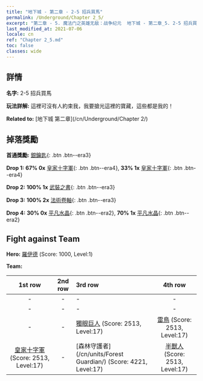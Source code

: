 ```yaml
---
title: "地下城 - 第二章 - 2-5 招兵買馬"
permalink: /Underground/Chapter 2_5/
excerpt: "第二章 - 5. 魔法门之英雄无敌：战争纪元  地下城 - 第二章_5. 2-5 招兵買馬"
last_modified_at: 2021-07-06
locale: cn
ref: "Chapter 2_5.md"
toc: false
classes: wide
---
```


## 詳情

 **名字:** 2-5 招兵買馬

 **玩法詳解:**       這裡可沒有人約束我，我要搶光這裡的寶藏，這些都是我的！

 **Related to:** [地下城 第二章](/cn/Underground/Chapter 2/)

## 掉落獎勵

 **首通獎勵:** [銀鑰匙](/cn/Items/con_693/){: .btn .btn--era3}

 **Drop 1:** **67% 0x** [皇家十字軍](/cn/Items/unt_193/){: .btn .btn--era4}, **33% 1x** [皇家十字軍](/cn/Items/unt_193/){: .btn .btn--era4}

 **Drop 2:** **100% 1x** [武裝之書](/cn/Items/mat_18/){: .btn .btn--era3}

 **Drop 3:** **100% 2x** [法術卷軸](/cn/Items/con_694/){: .btn .btn--era3}

 **Drop 4:** **30% 0x** [平凡水晶](/cn/Items/mat_11/){: .btn .btn--era2}, **70% 1x** [平凡水晶](/cn/Items/mat_11/){: .btn .btn--era2}


## Fight against Team
 **Hero:** [羅伊德](/cn/heroes/Ryland/) (Score: 1000, Level:1)

 **Team:**


  | 1st row | 2nd row | 3rd row | 4th row |
  |:----:|:----:|:----|:----:|
  | - | - | - | - |
  | - | - | - | - |
  | - | - | [獨眼巨人](/cn/units/Cyclops/) (Score: 2513, Level:17)  | [雷鳥](/cn/units/Roc/) (Score: 2513, Level:17)  |
  | [皇家十字軍](/cn/units/Swordsman/) (Score: 2513, Level:17)  | - | [森林守護者](/cn/units/Forest Guardian/) (Score: 4221, Level:17)  | [半獸人](/cn/units/Orc/) (Score: 2513, Level:17)  |


